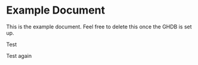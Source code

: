 # Example Document

This is the example document. Feel free to delete this once the GHDB is set up.

Test

Test again